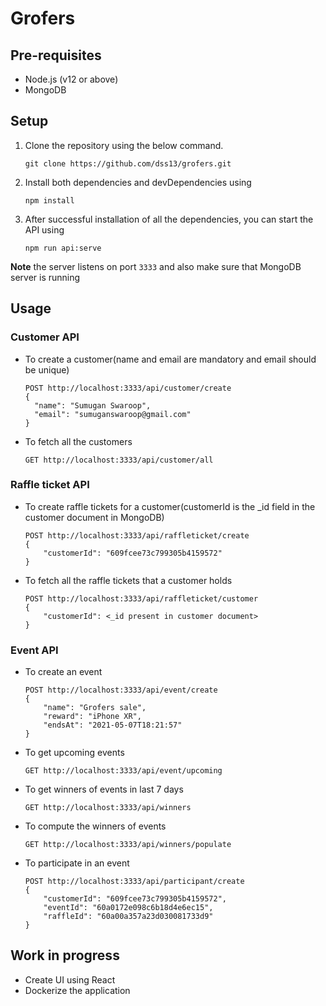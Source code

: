 # Grofers
## Pre-requisites
- Node.js (v12 or above)
- MongoDB

## Setup
1. Clone the repository using the below command.
    ```
    git clone https://github.com/dss13/grofers.git
    ```
2. Install both dependencies and devDependencies using
    ```
    npm install
    ```
3. After successful installation of all the dependencies, you can start the API using
    ```
    npm run api:serve
    ```
  **Note** the server listens on port `3333` and also make sure that MongoDB server is running

## Usage

### Customer API
- To create a customer(name and email are mandatory and email should be unique)
  ```
  POST http://localhost:3333/api/customer/create
  {
    "name": "Sumugan Swaroop",
    "email": "sumuganswaroop@gmail.com"
  }
  ```
- To fetch all the customers
  ```
  GET http://localhost:3333/api/customer/all
  ```
### Raffle ticket API
- To create raffle tickets for a customer(customerId is the _id field in the customer document in MongoDB)
  ```
  POST http://localhost:3333/api/raffleticket/create
  {
      "customerId": "609fcee73c799305b4159572"
  }
  ```
- To fetch all the raffle tickets that a customer holds
  ```
  POST http://localhost:3333/api/raffleticket/customer
  {
      "customerId": <_id present in customer document>
  }
  ```
### Event API
- To create an event
  ```
  POST http://localhost:3333/api/event/create
  {
      "name": "Grofers sale",
      "reward": "iPhone XR",
      "endsAt": "2021-05-07T18:21:57"
  }
  ```
- To get upcoming events
  ```
  GET http://localhost:3333/api/event/upcoming
  ```
- To get winners of events in last 7 days
  ```
  GET http://localhost:3333/api/winners
  ```
- To compute the winners of events
  ```
  GET http://localhost:3333/api/winners/populate
  ```
- To participate in an event
  ```
  POST http://localhost:3333/api/participant/create
  {
      "customerId": "609fcee73c799305b4159572",
      "eventId": "60a0172e098c6b18d4e6ec15",
      "raffleId": "60a00a357a23d030081733d9"
  }
  ```
## Work in progress
- Create UI using React
- Dockerize the application